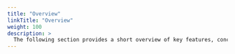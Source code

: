 ```yaml
---
title: "Overview"
linkTitle: "Overview"
weight: 100
description: >
  The following section provides a short overview of key features, concepts and architecture of StreamZero FX.
---
```




